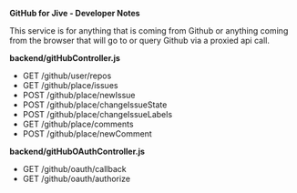 **GitHub for Jive - Developer Notes**

This service is for anything that is coming from Github or anything coming from the
browser that will go to or query Github via a proxied api call.

**backend/gitHubController.js**
  * GET /github/user/repos
  * GET /github/place/issues
  * POST /github/place/newIssue
  * POST /github/place/changeIssueState
  * POST /github/place/changeIssueLabels
  * GET /github/place/comments
  * POST /github/place/newComment

**backend/gitHubOAuthController.js**
  * GET /github/oauth/callback
  * GET /github/oauth/authorize
